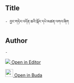 ## Title
	- བྱང་གཏེར་འདོན་ཆའི་སྐོར་དཔེ་མཚན་འགའ་ཞིག

## Author
	- 



[<img src="https://img.icons8.com/color/25/000000/edit-property.png"> Open in Editor](http://editor.openpecha.org/P000725)

[<img width="25" src="https://library.bdrc.io/icons/BUDA-small.svg"> Open in Buda](https://library.bdrc.io/show/bdr:IE0OPP000725)

